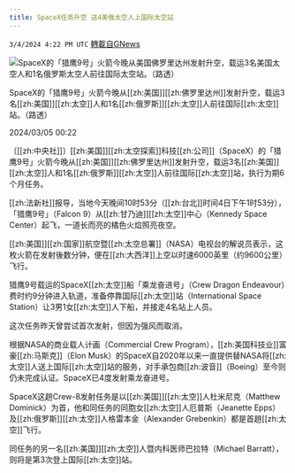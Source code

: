 ```yaml
---
title: SpaceX任务升空 送4美俄太空人上国际太空站
---
```

`3/4/2024 4:22 PM UTC` [轉載自GNews](https://gnews.org/articles/2364572)

![SpaceX的「猎鹰9号」火箭今晚从美国佛罗里达州发射升空，载运3名美国太空人和1名俄罗斯太空人前往国际太空站。（路透）](https://img.ltn.com.tw/Upload/news/600/2024/03/04/phpv8FgBS.jpg "SpaceX的「猎鹰9号」火箭今晚从美国佛罗里达州发射升空，载运3名美国太空人和1名俄罗斯太空人前往国际太空站。（路透）")

SpaceX的「猎鹰9号」火箭今晚从[[zh:美国]][[zh:佛罗里达州]]发射升空，载运3名[[zh:美国]][[zh:太空]]人和1名[[zh:俄罗斯]][[zh:太空]]人前往国际[[zh:太空]]站。（路透）

2024/03/05 00:22

〔[[zh:中央社]]〕[[zh:美国]][[zh:太空探索]]科技[[zh:公司]]（SpaceX）的「猎鹰9号」火箭今晚从[[zh:美国]][[zh:佛罗里达州]]发射升空，载运3名[[zh:美国]][[zh:太空]]人和1名[[zh:俄罗斯]][[zh:太空]]人前往国际[[zh:太空]]站，执行为期6个月任务。

[[zh:法新社]]报导，当地今天晚间10时53分（[[zh:台北]]时间4日下午1时53分），「猎鹰9号」（Falcon 9）从[[zh:甘乃迪]][[zh:太空]]中心（Kennedy Space Center）起飞，一道长而亮的橘色火焰照亮夜空。

[[zh:美国]][[zh:国家]]航空暨[[zh:太空总署]]（NASA）电视台的解说员表示，这枚火箭在发射後数分钟，便在[[zh:大西洋]]上空以时速6000英里（约9600公里）飞行。

猎鹰9号载运的SpaceX[[zh:太空]]船「乘龙奋进号」（Crew Dragon Endeavour）费时约9分钟进入轨道，准备停靠国际[[zh:太空]]站（International Space Station）让3男1女[[zh:太空]]人下船，并接走4名站上人员。

这次任务昨天曾尝试首次发射，但因为强风而取消。

根据NASA的商业载人计画（Commercial Crew Program），[[zh:美国科技业]]富豪[[zh:马斯克]]（Elon Musk）的SpaceX自2020年以来一直提供替NASA将[[zh:太空]]人送上国际[[zh:太空]]站的服务，对手承包商[[zh:波音]]（Boeing）至今则仍未完成认证。SpaceX已4度发射乘龙奋进号。

SpaceX这趟Crew-8发射任务是以[[zh:美国]][[zh:太空]]人杜米尼克（Matthew Dominick）为首，他和同任务的同胞女[[zh:太空]]人厄普斯（Jeanette Epps）及[[zh:俄罗斯]][[zh:太空]]人格雷本金（Alexander Grebenkin）都是首趟[[zh:太空]]飞行。

同任务的另一名[[zh:美国]][[zh:太空]]人暨内科医师巴拉特（Michael Barratt），则将是第3次登上国际[[zh:太空]]站。
